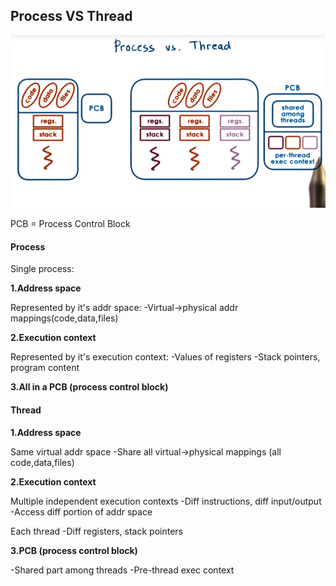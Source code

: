 ## Process VS Thread

![](/assets/process_vs_thread.png)

PCB = Process Control Block

#### Process

Single process:

__1.Address space__

Represented by it's addr space:
-Virtual->physical addr mappings(code,data,files)

__2.Execution context__

Represented by it's execution context:
-Values of registers
-Stack pointers, program content

__3.All in a PCB (process control block)__

#### Thread

__1.Address space__

Same virtual addr space
-Share all virtual->physical mappings (all code,data,files)

__2.Execution context__

Multiple independent execution contexts
-Diff instructions, diff input/output
-Access diff portion of addr space

Each thread
-Diff registers, stack pointers

__3.PCB (process control block)__

-Shared part among threads
-Pre-thread exec context